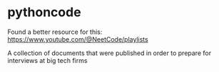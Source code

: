 # pythoncode

Found a better resource for this: https://www.youtube.com/@NeetCode/playlists

A collection of documents that were published in order to prepare for interviews at big tech firms